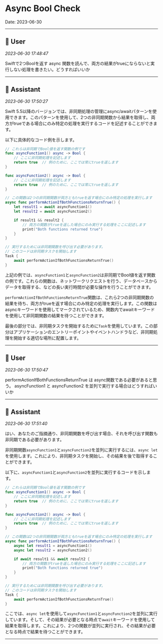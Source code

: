 # Async Bool Check

Date: 2023-06-30

---

## 👤 User
*2023-06-30 17:48:47*

Swiftで2つBoolを返す async 関数を読んで、両方の結果がtrueにならないと実行しない処理を書きたい。どうすればいいか

---

## 🤖 Assistant
*2023-06-30 17:50:27*

Swift 5.5以降のバージョンでは、非同期処理の管理にasync/awaitパターンを使用できます。このパターンを使用して、2つの非同期関数から結果を取得し、両方がtrueである場合にのみ特定の処理を実行するコードを記述することができます。

以下に具体的なコード例を示します。

```swift
// これらは非同期でBool値を返す関数の例です
func asyncFunction1() async -> Bool {
    // ここに非同期処理を記述します
    return true  // 例のために、ここでは常にtrueを返します
}

func asyncFunction2() async -> Bool {
    // ここに非同期処理を記述します
    return true  // 例のために、ここでは常にtrueを返します
}

// この関数は2つの非同期関数が両方ともtrueを返す場合にのみ特定の処理を実行します
async func performActionIfBothFunctionsReturnTrue() {
    let result1 = await asyncFunction1()
    let result2 = await asyncFunction2()

    if result1 && result2 {
        // 両方の関数がtrueを返した場合にのみ実行する処理をここに記述します
        print("Both functions returned true")
    }
}

// 実行するためには非同期関数を呼び出す必要があります。
// このコードは非同期タスクを開始します
Task {
    await performActionIfBothFunctionsReturnTrue()
}
```

上記の例では、`asyncFunction1`と`asyncFunction2`は非同期でBool値を返す関数の例です。これらの関数は、ネットワークリクエストを行う、データベースからデータを取得する、などの長い実行時間が必要な操作を行うことができます。

`performActionIfBothFunctionsReturnTrue`関数は、これら2つの非同期関数の結果を待ち、両方がtrueを返す場合にのみ特定の処理を実行します。この関数はasyncキーワードを使用してマークされているため、関数内でawaitキーワードを使用して非同期関数の結果を待つことができます。

最後の部分では、非同期タスクを開始するために`Task`を使用しています。この部分はアプリケーションのエントリーポイントやイベントハンドラなど、非同期処理を開始する適切な場所に配置します。

---

## 👤 User
*2023-06-30 17:50:47*

performActionIfBothFunctionsReturnTrue  は async関数である必要があると思う。
asyncFunction1 と asyncFunction2 を並列で実行する場合はどうすればいいか

---

## 🤖 Assistant
*2023-06-30 17:51:40*

はい、あなたのご指摘通り、非同期関数を呼び出す場合、それを呼び出す関数も非同期である必要があります。

非同期関数`asyncFunction1`と`asyncFunction2`を並列に実行するには、`async let`を使用します。これにより、非同期タスクを開始し、その結果を後で取得することができます。

以下に、`asyncFunction1`と`asyncFunction2`を並列に実行するコードを示します。

```swift
// これらは非同期でBool値を返す関数の例です
func asyncFunction1() async -> Bool {
    // ここに非同期処理を記述します
    return true  // 例のために、ここでは常にtrueを返します
}

func asyncFunction2() async -> Bool {
    // ここに非同期処理を記述します
    return true  // 例のために、ここでは常にtrueを返します
}

// この関数は2つの非同期関数が両方ともtrueを返す場合にのみ特定の処理を実行します
async func performActionIfBothFunctionsReturnTrue() {
    async let result1 = asyncFunction1()
    async let result2 = asyncFunction2()

    if await result1 && await result2 {
        // 両方の関数がtrueを返した場合にのみ実行する処理をここに記述します
        print("Both functions returned true")
    }
}

// 実行するためには非同期関数を呼び出す必要があります。
// このコードは非同期タスクを開始します
Task {
    await performActionIfBothFunctionsReturnTrue()
}
```
ここでは、`async let`を使用して`asyncFunction1`と`asyncFunction2`を並列に実行しています。そして、その結果が必要となる時点で`await`キーワードを使用して結果を取得します。これにより、2つの関数が並列に実行され、その結果が必要となる時点で結果を待つことができます。

---
